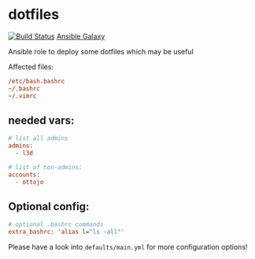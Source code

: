  dotfiles
==========
[![Build Status](https://travis-ci.org/chaos-bodensee/role_dotfiles.svg?branch=master)](https://travis-ci.org/chaos-bodensee/role_dotfiles)
[Ansible Galaxy](https://galaxy.ansible.com/do1jlr/role_dotfiles)

Ansible role to deploy some dotfiles which may be useful

Affected files:
```ini
/etc/bash.bashrc
~/.bashrc
~/.vimrc
```
 needed vars:
---------------
```ini
# list all admins
admins:
  - l3d

# list of non-admins:
accounts:
  - ottojo
```

 Optional config:
-----------------
```ini
# optional .bashrc commands
extra_bashrc: 'alias l="ls -all"'
```

Please have a look into ``defaults/main.yml`` for more configuration options!
